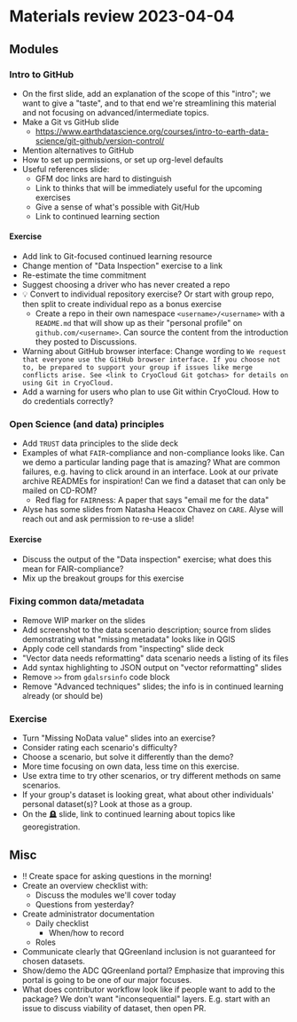 # Materials review 2023-04-04

## Modules

### Intro to GitHub

* On the first slide, add an explanation of the scope of this "intro"; we want to give a
  "taste", and to that end we're streamlining this material and not focusing on
  advanced/intermediate topics.
* Make a Git vs GitHub slide
    * <https://www.earthdatascience.org/courses/intro-to-earth-data-science/git-github/version-control/>
* Mention alternatives to GitHub
* How to set up permissions, or set up org-level defaults
* Useful references slide:
    * GFM doc links are hard to distinguish
    * Link to thinks that will be immediately useful for the upcoming exercises
    * Give a sense of what's possible with Git/Hub
    * Link to continued learning section


#### Exercise

* Add link to Git-focused continued learning resource
* Change mention of "Data Inspection" exercise to a link
* Re-estimate the time commitment
* Suggest choosing a driver who has never created a repo
* 💡 Convert to individual repository exercise? Or start with group repo, then split to
    create individual repo as a bonus exercise
    * Create a repo in their own namespace `<username>/<username>` with a `README.md`
      that will show up as their "personal profile" on `github.com/<username>`. Can
      source the content from the introduction they posted to Discussions.
* Warning about GitHub browser interface: Change wording to `We request that everyone
    use the GitHub browser interface. If you choose not to, be prepared to support your
    group if issues like merge conflicts arise. See <link to CryoCloud Git gotchas> for
    details on using Git in CryoCloud.`
* Add a warning for users who plan to use Git within CryoCloud. How to do credentials
  correctly?


### Open Science (and data) principles

* Add `TRUST` data principles to the slide deck
* Examples of what `FAIR`-compliance and non-compliance looks like. Can we demo a
  particular landing page that is amazing? What are common failures, e.g. having to
  click around in an interface. Look at our private archive READMEs for inspiration! Can
  we find a dataset that can only be mailed on CD-ROM?
    * Red flag for `FAIR`ness: A paper that says "email me for the data"
* Alyse has some slides from Natasha Heacox Chavez on `CARE`. Alyse will reach out and
  ask permission to re-use a slide!


#### Exercise

* Discuss the output of the "Data inspection" exercise; what does this mean for
  FAIR-compliance?
* Mix up the breakout groups for this exercise


### Fixing common data/metadata

* Remove WIP marker on the slides
* Add screenshot to the data scenario description; source from slides demonstrating what
  "missing metadata" looks like in QGIS
* Apply code cell standards from "inspecting" slide deck
* "Vector data needs reformatting" data scenario needs a listing of its files
* Add syntax highlighting to JSON output on "vector reformatting" slides
* Remove `>>` from `gdalsrsinfo` code block
* Remove "Advanced techniques" slides; the info is in continued learning already (or
  should be)


### Exercise

* Turn "Missing NoData value" slides into an exercise?
* Consider rating each scenario's difficulty?
* Choose a scenario, but solve it differently than the demo?
* More time focusing on own data, less time on this exercise.
* Use extra time to try other scenarios, or try different methods on same scenarios.
* If your group's dataset is looking great, what about other individuals' personal
  dataset(s)? Look at those as a group.
* On the 🪦 slide, link to continued learning about topics like georegistration.


## Misc

* ‼️ Create space for asking questions in the morning!
* Create an overview checklist with:
    * Discuss the modules we'll cover today
    * Questions from yesterday?
* Create administrator documentation 
    * Daily checklist
        * When/how to record
    * Roles
* Communicate clearly that QGreenland inclusion is not guaranteed for chosen datasets.
* Show/demo the ADC QGreenland portal? Emphasize that improving this portal is going to
  be one of our major focuses.
* What does contributor workflow look like if people want to add to the package? We
  don't want "inconsequential" layers. E.g. start with an issue to discuss viability of
  dataset, then open PR.
